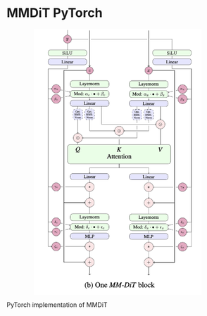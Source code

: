 # MMDiT PyTorch

<p align="center">
  <img src="MMDiT.png" alt="MMDiT" style="display:block; margin:auto; width:380px;" />
</p>

PyTorch implementation of MMDiT
